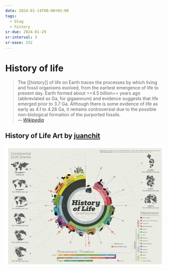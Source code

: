 ```yaml
---
date: 2024-01-14T00:00+03:00
tags:
  - blog
  - history
sr-due: 2024-01-29
sr-interval: 3
sr-ease: 252
---
```


# History of life

> The [[history]] of life on Earth traces the processes by which living and
> fossil organisms evolved, from the earliest emergence of life to present day.
> Earth formed about ==4.5 billion== years ago (abbreviated as Ga, for
> gigaannum) and evidence suggests that life emerged prior to 3.7 Ga. Although
> there is some evidence of life as early as 4.1 to 4.28 Ga, it remains
> controversial due to the possible non-biological formation of the purported
> fossils.\
> — <cite>[Wikipedia](https://en.wikipedia.org/wiki/History_of_life)</cite>

## History of Life Art by [juanchit](https://www.behance.net/gallery/10901127/History-of-Life)

![History of life](img/history_of_life.png)
